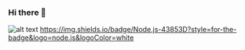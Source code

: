 ### Hi there 👋


![alt text](https://img.shields.io/badge/React-20232A?style=for-the-badge&logo=react&logoColor=61DAFB)
https://img.shields.io/badge/Node.js-43853D?style=for-the-badge&logo=node.js&logoColor=white

<!--
**nicowhite/nicowhite** is a ✨ _special_ ✨ repository because its `README.md` (this file) appears on your GitHub profile.

Here are some ideas to get you started:

- 🔭 I’m currently working on ...
- 🌱 I’m currently learning ...
- 👯 I’m looking to collaborate on ...
- 🤔 I’m looking for help with ...
- 💬 Ask me about ...
- 📫 How to reach me: ...
- 😄 Pronouns: ...
- ⚡ Fun fact: ...
-->
